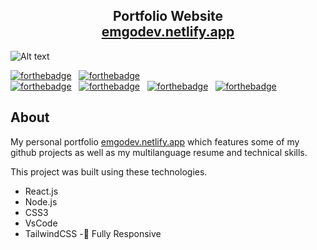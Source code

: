 <h2 align="center">
  Portfolio Website<br/>
  <a href="https://emgodev.netlify.app/" target="_blank">emgodev.netlify.app</a>
</h2>
<img src="https://lh3.googleusercontent.com/u/0/drive-viewer/AFGJ81qdPRYXV51-ETZJgMGD35WO1D-P0GZAtvVerUjpqLOtbInUiEOrCCM2F7agXjS6wY5uAXYlAuTXoqNkGl-9Uje54mqf=w2940-h5226" alt="Alt text" title="Optional title">

[![forthebadge](https://forthebadge.com/images/badges/built-with-love.svg)](https://forthebadge.com) &nbsp;
[![forthebadge](https://forthebadge.com/images/badges/made-with-javascript.svg)](https://forthebadge.com) &nbsp;
<br/>
[![forthebadge](https://forthebadge.com/images/badges/uses-css.svg)](https://forthebadge.com) &nbsp;
[![forthebadge](https://forthebadge.com/images/badges/uses-html.svg)](https://forthebadge.com) &nbsp;
[![forthebadge](https://forthebadge.com/images/badges/powered-by-coffee.svg)](https://forthebadge.com) &nbsp;
[![forthebadge](https://forthebadge.com/images/badges/winter-is-coming.svg)](https://forthebadge.com) &nbsp;

## About

My personal portfolio <a href="https://emgodev.netlify.app/" target="_blank">emgodev.netlify.app</a> which features some of my github projects as well as my multilanguage resume and technical skills.<br/>

This project was built using these technologies.

- React.js
- Node.js
- CSS3
- VsCode
- TailwindCSS
-📱 Fully Responsive
